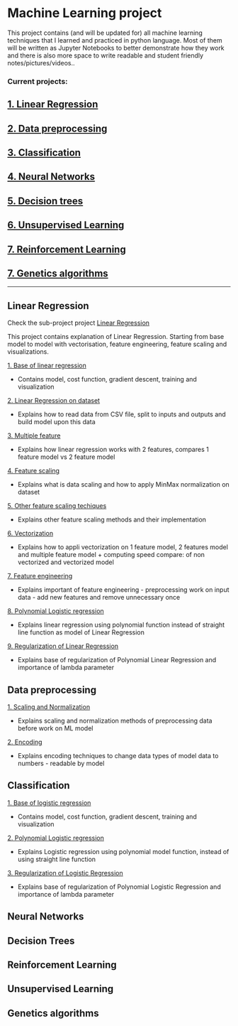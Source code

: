 # Machine Learning project 
This project contains (and will be updated for) all machine learning techniques that I learned and practiced in 
python language. Most of them will be written as Jupyter Notebooks to better demonstrate how they work and there is
also more space to write readable and student friendly notes/pictures/videos..

### Current projects:
## [1. Linear Regression](#linear-regression)
## [2. Data preprocessing](#data-preprocessing)
## [3. Classification](#classification)
## [4. Neural Networks](#neural-networks)
## [5. Decision trees](#decision-trees)
## [6. Unsupervised Learning](#unsupervised-learning)
## [7. Reinforcement Learning](#reinforcement-learning)
## [7. Genetics algorithms](#genetics-algorithms)

----------------------------------

## Linear Regression
Check the sub-project project [Linear Regression](01_Linear_Regression/readme.md)

This project contains explanation of Linear Regression. Starting from base model to model with vectorisation, 
feature engineering, feature scaling and visualizations.

[1. Base of linear regression](01_Linear_Regression/01_base_of_linear_regression/readme.md)
- Contains model, cost function, gradient descent, training and visualization <br>

[2. Linear Regression on dataset](01_Linear_Regression/02_linear_regression_on_dataset/readme.md)
- Explains how to read data from CSV file, split to inputs and outputs and build model upon this data<br>

[3. Multiple feature](01_Linear_Regression/03_multiple_features/readme.md) 
- Explains how linear regression works with 2 features, compares 1 feature model vs 2 feature model

[4. Feature scaling](01_Linear_Regression/04_feature_scaling/readme.md)
- Explains what is data scaling and how to apply MinMax normalization on dataset

[5. Other feature scaling techiques](01_Linear_Regression/05_other_feature_scaling_techniques/readme.md)
- Explains other feature scaling methods and their implementation

[6. Vectorization](01_Linear_Regression/06_vectorization/readme.md)
- Explains how to appli vectorization on 1 feature model, 2 features model and multiple feature model + 
 computing speed compare: of non vectorized and vectorized model

[7. Feature engineering](01_Linear_Regression/07_feature_engineering/readme.md)
- Explains important of feature engineering - preprocessing work on input data - add new features and remove unnecessary once 

[8. Polynomial Logistic regression](01_Linear_Regression/08_Polynomial_logistic_regression/readme.md)
- Explains linear regression using polynomial function instead of straight line function as model of Linear Regression

[9. Regularization of Linear Regression](01_Linear_Regression/09_Regularization_of_linear_regression/readme.md)
- Explains base of regularization of Polynomial Linear Regression and importance of lambda parameter

## Data preprocessing

[1. Scaling and Normalization](02_Data_preprocessing/01_scaling_and_normalization/readme.md)
- Explains scaling and normalization methods of preprocessing data before work on ML model

[2. Encoding](02_Data_preprocessing/02_encoding/readme.md)
- Explains encoding techniques to change data types of model data to numbers - readable by model

## Classification
[1. Base of logistic regression](03_Classification/01_logistic_regression/01_base_of_logistic_regression/readme.md)
- Contains model, cost function, gradient descent, training and visualization <br>

[2. Polynomial Logistic regression](03_Classification/01_logistic_regression/02_polynomial_regression/readme.md)
- Explains Logistic regression using polynomial model function, instead of using straight line function

[3. Regularization of Logistic Regression](03_Classification/01_logistic_regression/03_regularization_od_logistic_regression/readme.md)
- Explains base of regularization of Polynomial Logistic Regression and importance of lambda parameter 

## Neural Networks

## Decision Trees

## Reinforcement Learning

## Unsupervised Learning

## Genetics algorithms